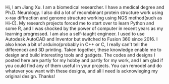 Hi, I am Jiang Xu. I am a biomedical researcher. I have a medical degree and Ph.D. Neurology. I also did a lot of recombinant protein structure work using x-ray diffraction and genome structure working using NGS method(such as Hi-C). My research projects forced me to start over to learn Python and some R, and I was shocked by the power of computer in recent years as my learning progressed. 
I am also a self-taught engineer. I used to use Autodesk AutoCAD and Inventor but switched to Fusion 360 since 2016. I also know a bit of arduino(probably in C++ or C, I  really can't tell the difference) and 3D printing. Taken together, these knowledge enable me to design and build interesting tools and gadgets. The codes and designs I posted here are partly for my hobby and partly for my work, and I am glad if you could find any of them useful in your projects. You can remodel and do whatever you want with these designs, and all I need is acknowleging my original design. Thanks! 

<!---
JiangXu123/JiangXu123 is a ✨ special ✨ repository because its `README.md` (this file) appears on your GitHub profile.
You can click the Preview link to take a look at your changes.
--->
